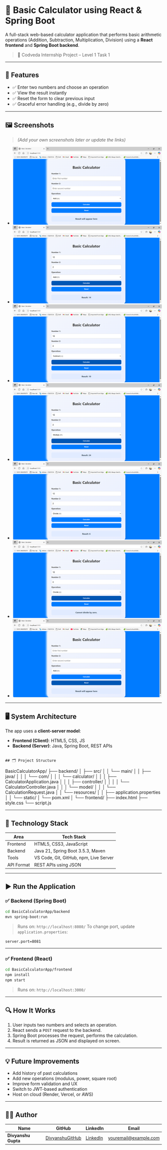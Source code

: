 # 🔢 Basic Calculator using React & Spring Boot

A full-stack web-based calculator application that performs basic arithmetic operations (Addition, Subtraction, Multiplication, Division) using a **React frontend** and **Spring Boot backend**.

> 🚀 Codveda Internship Project – Level 1 Task 1

---

## 🔧 Features

- ✅ Enter two numbers and choose an operation
- ✅ View the result instantly
- ✅ Reset the form to clear previous input
- ✅ Graceful error handling (e.g., divide by zero)

---

## 🖼️ Screenshots

> _(Add your own screenshots later or update the links)_

- ![Calculator UI](https://github.com/Gupta24Divyanshu/BasicCalculator/blob/main/Images%20and%20Video/Screenshot%20(129).png)
- ![cal](https://github.com/Gupta24Divyanshu/BasicCalculator/blob/main/Images%20and%20Video/Screenshot%20(130).png)
- ![cal](https://github.com/Gupta24Divyanshu/BasicCalculator/blob/main/Images%20and%20Video/Screenshot%20(131).png)
- ![calt](https://github.com/Gupta24Divyanshu/BasicCalculator/blob/main/Images%20and%20Video/Screenshot%20(132).png)
- ![cal](https://github.com/Gupta24Divyanshu/BasicCalculator/blob/main/Images%20and%20Video/Screenshot%20(133).png)
- ![cal](https://github.com/Gupta24Divyanshu/BasicCalculator/blob/main/Images%20and%20Video/Screenshot%20(134).png)
- ![cal](https://github.com/Gupta24Divyanshu/BasicCalculator/blob/main/Images%20and%20Video/Screenshot%20(135).png)

---

## 🖥️ System Architecture

The app uses a **client-server model**:

- **Frontend (Client)**:  HTML5, CSS, JS  
- **Backend (Server)**: Java, Spring Boot, REST APIs


```

## 🗂️ Project Structure

```
BasicCalculatorApp/
├── backend/
│   ├── src/
│   │   └── main/
│   │       ├── java/
│   │       │   └── com/
│   │       │       └── calculator/
│   │       │           ├── CalculatorApplication.java
│   │       │           ├── controller/
│   │       │           │   └── CalculatorController.java
│   │       │           └── model/
│   │       │               └── CalculationRequest.java
│   │       └── resources/
│   │           ├── application.properties
│   │           └── static/
│   └── pom.xml
│
└── frontend/
    ├── index.html
    ├── style.css
    └── script.js


---

## 🧰 Technology Stack

| Area       | Tech Stack                             |
| ---------- | -------------------------------------- |
| Frontend   | HTML5, CSS3, JavaScript                |
| Backend    | Java 21, Spring Boot 3.5.3, Maven      |
| Tools      | VS Code, Git, GitHub, npm, Live Server |
| API Format | REST APIs using JSON                   |

---

## ▶️ Run the Application

### ✅ Backend (Spring Boot)

```bash
cd BasicCalculatorApp/backend
mvn spring-boot:run
```

> Runs on: `http://localhost:8080/`
> To change port, update `application.properties`:

```properties
server.port=8081
```

---

### ✅ Frontend (React)

```bash
cd BasicCalculatorApp/frontend
npm install
npm start
```

> Runs on: `http://localhost:3000/`

---

## 🔍 How It Works

1. User inputs two numbers and selects an operation.
2. React sends a `POST` request to the backend.
3. Spring Boot processes the request, performs the calculation.
4. Result is returned as JSON and displayed on screen.

---

## 💡 Future Improvements

* Add history of past calculations
* Add new operations (modulus, power, square root)
* Improve form validation and UX
* Switch to JWT-based authentication
* Host on cloud (Render, Vercel, or AWS)

---

## 🙋‍♂️ Author

| Name                | GitHub                                              | LinkedIn                                          | Email                                                              |
| ------------------- | --------------------------------------------------- | ------------------------------------------------- | ------------------------------------------------------------------ |
| **Divyanshu Gupta** | [DivyanshuGitHub](https://github.com/Gupta24Divyanshu) | [LinkedIn](https://linkedin.com/in/divyanshu-gupta-dev670/) | [youremail@example.com](divyanshugupta670@gmail.com)  |

````

